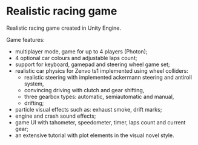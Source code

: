 # Realistic racing game

Realistic racing game created in Unity Engine. 

Game features:
- multiplayer mode, game for up to 4 players (Photon);
- 4 optional car colours and adjustable laps count;
- support for keyboard, gamepad and steering wheel game set;
- realistic car physics for Zenvo ts1 implemented using wheel colliders:
    - realistic steering with implemented ackermann steering and antiroll system,
    - convincing driving with clutch and gear shifting,
    - three gearbox types: automatic, semiautomatic and manual,
    - drifting;
- particle visual effects such as: exhaust smoke, drift marks;
- engine and crash sound effects;
- game UI with tahometer, speedometer, timer, laps count and current gear;
- an extensive tutorial with plot elements in the visual novel style.



